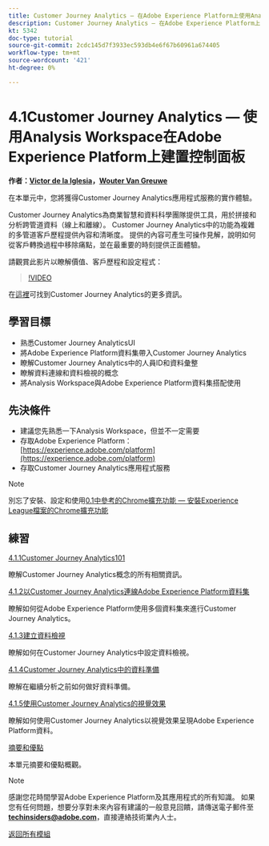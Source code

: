 ```yaml
---
title: Customer Journey Analytics — 在Adobe Experience Platform上使用Analysis Workspace建置控制面板
description: Customer Journey Analytics — 在Adobe Experience Platform上使用Analysis Workspace建置控制面板
kt: 5342
doc-type: tutorial
source-git-commit: 2cdc145d7f3933ec593db4e6f67b60961a674405
workflow-type: tm+mt
source-wordcount: '421'
ht-degree: 0%

---
```


# 4.1Customer Journey Analytics — 使用Analysis Workspace在Adobe Experience Platform上建置控制面板

**作者：[Victor de la Iglesia](https://www.linkedin.com/in/victordelaiglesia/)，[Wouter Van Greuwe](https://www.linkedin.com/in/woutervangeluwe/)**

在本單元中，您將獲得Customer Journey Analytics應用程式服務的實作體驗。

Customer Journey Analytics為商業智慧和資料科學團隊提供工具，用於拼接和分析跨管道資料（線上和離線）。 Customer Journey Analytics中的功能為複雜的多管道客戶歷程提供內容和清晰度。 提供的內容可產生可操作見解，說明如何從客戶轉換過程中移除痛點，並在最重要的時刻提供正面體驗。


請觀賞此影片以瞭解價值、客戶歷程和設定程式：

>[!VIDEO](https://video.tv.adobe.com/v/327188?quality=12&learn=on)

在[這裡](https://spark.adobe.com/page/t62eiRu9l6iWJ/)可找到Customer Journey Analytics的更多資訊。

## 學習目標

- 熟悉Customer Journey AnalyticsUI
- 將Adobe Experience Platform資料集帶入Customer Journey Analytics
- 瞭解Customer Journey Analytics中的人員ID和資料彙整
- 瞭解資料連線和資料檢視的概念
- 將Analysis Workspace與Adobe Experience Platform資料集搭配使用

## 先決條件

- 建議您先熟悉一下Analysis Workspace，但並不一定需要
- 存取Adobe Experience Platform： [https://experience.adobe.com/platform](https://experience.adobe.com/platform)
- 存取Customer Journey Analytics應用程式服務

>[!NOTE]
>
>別忘了安裝、設定和使用[0.1中參考的Chrome擴充功能 — 安裝Experience League檔案的Chrome擴充功能](../../gettingstarted/gettingstarted/ex1.md)

## 練習

[4.1.1Customer Journey Analytics101](./ex1.md)

瞭解Customer Journey Analytics概念的所有相關資訊。

[4.1.2以Customer Journey Analytics連線Adobe Experience Platform資料集](./ex2.md)

瞭解如何從Adobe Experience Platform使用多個資料集來進行Customer Journey Analytics。

[4.1.3建立資料檢視](./ex3.md)

瞭解如何在Customer Journey Analytics中設定資料檢視。

[4.1.4Customer Journey Analytics中的資料準備](./ex4.md)

瞭解在繼續分析之前如何做好資料準備。

[4.1.5使用Customer Journey Analytics的視覺效果](./ex5.md)

瞭解如何使用Customer Journey Analytics以視覺效果呈現Adobe Experience Platform資料。

[摘要和優點](./summary.md)

本單元摘要和優點概觀。

>[!NOTE]
>
>感謝您花時間學習Adobe Experience Platform及其應用程式的所有知識。 如果您有任何問題，想要分享對未來內容有建議的一般意見回饋，請傳送電子郵件至&#x200B;**techinsiders@adobe.com**，直接連絡技術業內人士。

[返回所有模組](../../../overview.md)
